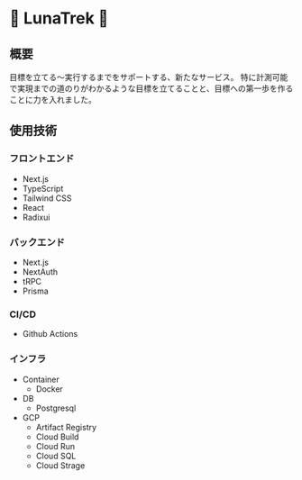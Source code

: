 # 🌚 LunaTrek 🌝

## 概要
目標を立てる〜実行するまでをサポートする、新たなサービス。
特に計測可能で実現までの道のりがわかるような目標を立てることと、目標への第一歩を作ることに力を入れました。

## 使用技術
### フロントエンド
- Next.js
- TypeScript
- Tailwind CSS
- React
- Radixui

### バックエンド
- Next.js
- NextAuth
- tRPC
- Prisma

### CI/CD
- Github Actions

### インフラ
- Container
  - Docker
- DB
  - Postgresql
- GCP
  - Artifact Registry
  - Cloud Build
  - Cloud Run
  - Cloud SQL
  - Cloud Strage
